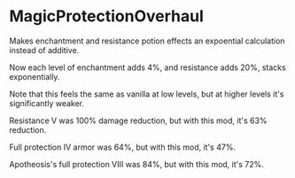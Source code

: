 # MagicProtectionOverhaul

Makes enchantment and resistance potion effects an expoential calculation instead of additive.

Now each level of enchantment adds 4%, and resistance adds 20%, stacks exponentially.

Note that this feels the same as vanilla at low levels, but at higher levels it's significantly weaker.

Resistance V was 100% damage reduction, but with this mod, it's 63% reduction.

Full protection IV armor was 64%, but with this mod, it's 47%.

Apotheosis's full protection VIII was 84%, but with this mod, it's 72%.